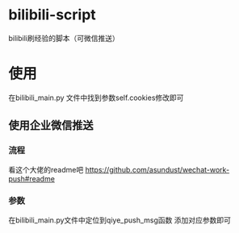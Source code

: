 # bilibili-script
bilibili刷经验的脚本（可微信推送）

# 使用
在bilibili_main.py 文件中找到参数self.cookies修改即可
## 使用企业微信推送
### 流程
看这个大佬的readme吧 https://github.com/asundust/wechat-work-push#readme

### 参数
在bilibili_main.py文件中定位到qiye_push_msg函数
添加对应参数即可
